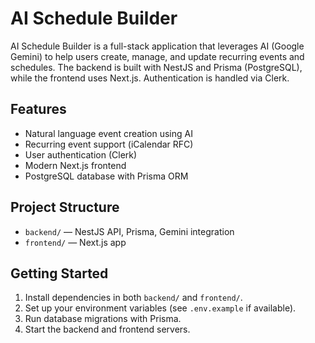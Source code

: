 # AI Schedule Builder

AI Schedule Builder is a full-stack application that leverages AI (Google Gemini) to help users create, manage, and update recurring events and schedules. The backend is built with NestJS and Prisma (PostgreSQL), while the frontend uses Next.js. Authentication is handled via Clerk.

## Features

- Natural language event creation using AI
- Recurring event support (iCalendar RFC)
- User authentication (Clerk)
- Modern Next.js frontend
- PostgreSQL database with Prisma ORM

## Project Structure

- `backend/` — NestJS API, Prisma, Gemini integration
- `frontend/` — Next.js app

## Getting Started

1. Install dependencies in both `backend/` and `frontend/`.
2. Set up your environment variables (see `.env.example` if available).
3. Run database migrations with Prisma.
4. Start the backend and frontend servers.
